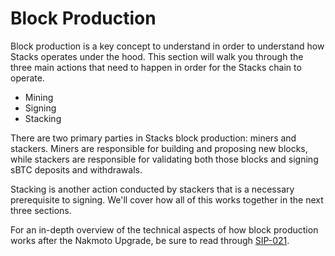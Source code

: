 # Block Production

Block production is a key concept to understand in order to understand how Stacks operates under the hood. This section will walk you through the three main actions that need to happen in order for the Stacks chain to operate.

* Mining
* Signing
* Stacking

There are two primary parties in Stacks block production: miners and stackers. Miners are responsible for building and proposing new blocks, while stackers are responsible for validating both those blocks and signing sBTC deposits and withdrawals.

Stacking is another action conducted by stackers that is a necessary prerequisite to signing. We'll cover how all of this works together in the next three sections.

For an in-depth overview of the technical aspects of how block production works after the Nakmoto Upgrade, be sure to read through [SIP-021](https://github.com/stacksgov/sips/blob/feat/sip-021-nakamoto/sips/sip-021/sip-021-nakamoto.md).
